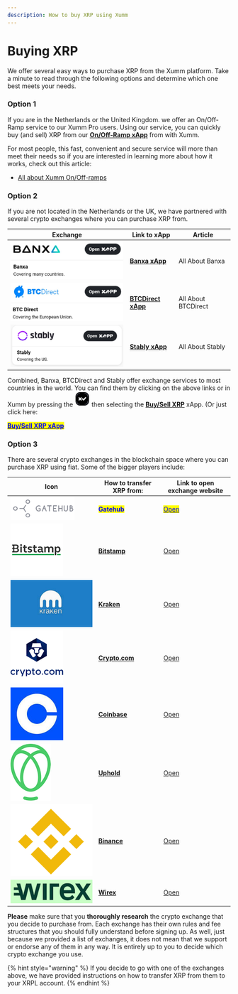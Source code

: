 ```yaml
---
description: How to buy XRP using Xumm
---
```


# Buying XRP

We offer several easy ways to purchase XRP from the Xumm platform. Take a minute to read through the following options and determine which one best meets your needs.&#x20;

### Option 1&#x20;

If you are in the Netherlands or the United Kingdom. we offer an On/Off-Ramp service to our Xumm Pro users. Using our service, you can quickly buy (and sell) XRP from our [**On/Off-Ramp xApp**](https://xumm.app/detect/xapp:xumm.onofframp) from with Xumm.&#x20;

For most people, this fast, convenient and secure service will more than meet their needs so if you are interested in learning more about how it works, check out this article:

* [All about Xumm On/Off-ramps](../xumm-pro-beta/all-about-xumm-pro/features-of-pro/on-off-ramp/all-about-on-off-ramps.md)

### **Option 2**

If you are not located in the Netherlands or the UK, we have partnered with several crypto exchanges where you can purchase XRP from.

| Exchange                                        | Link to xApp                                                                   | Article             |
| ----------------------------------------------- | ------------------------------------------------------------------------------ | ------------------- |
| ![](<../.gitbook/assets/image (2) (2) (3).png>) | ****[**Banxa xApp**](https://xumm.app/detect/xapp:banxa.onofframp)****         | All About Banxa     |
| ![](<../.gitbook/assets/image (5) (1).png>)     | ****[**BTCDirect xApp**](https://xumm.app/detect/xapp:btcdirect.onofframp)**** | All About BTCDirect |
| ![](<../.gitbook/assets/image (3) (1).png>)     | ****[**Stably xApp**](https://xumm.app/detect/xapp:stably.ramp)****            | All About Stably    |

Combined, Banxa, BTCDirect and Stably offer exchange services to most countries in the world. You can find them by clicking on the above links or in Xumm by pressing the <img src="../.gitbook/assets/image (6).png" alt="" data-size="line"> then selecting the [**Buy/Sell XRP**](https://xumm.app/detect/xapp:xumm.buysellxrp) xApp. (Or just click here:

<mark style="color:blue;">****</mark>[<mark style="color:blue;">**Buy/Sell XRP xApp**</mark>](https://xumm.app/detect/xapp:xumm.buysellxrp)<mark style="color:blue;">****</mark>

### Option 3

There are several crypto exchanges in the blockchain space where you can purchase XRP using fiat. Some of the bigger players include:



| Icon                                                                             | How to transfer XRP from:                                          | Link to open exchange website                                                                                                   |
| -------------------------------------------------------------------------------- | ------------------------------------------------------------------ | ------------------------------------------------------------------------------------------------------------------------------- |
| <img src="../.gitbook/assets/image (1) (1) (2).png" alt="" data-size="line">     | <mark style="color:blue;">**Gatehub**</mark>                       | <mark style="color:blue;"></mark>[<mark style="color:blue;">Open</mark>](https://gatehub.net/)<mark style="color:blue;"></mark> |
| ![](<../.gitbook/assets/image (1) (1) (1) (1) (2).png>)                          | ****[**Bitstamp**](activating-an-account/from-bitstamp.md)****     | [Open](https://www.bitstamp.net/)                                                                                               |
| ![](<../.gitbook/assets/image (1) (3).png>)                                      | ****[**Kraken**](activating-an-account/from-kraken.md)****         | [Open](https://www.kraken.com/)                                                                                                 |
| ![](<../.gitbook/assets/image (2) (1) (2).png>)                                  | ****[**Crypto.com**](activating-an-account/from-crypto.com.md)**** | [Open](https://crypto.com/)                                                                                                     |
| <img src="../.gitbook/assets/image (8) (2).png" alt="" data-size="line">         | ****[**Coinbase**](activating-an-account/from-coinbase.md)****     | [Open](https://www.coinbase.com/)                                                                                               |
| <img src="../.gitbook/assets/image (1) (1) (1) (2).png" alt="" data-size="line"> | ****[**Uphold**](activating-an-account/from-uphold.md)****         | [Open](https://uphold.com/)                                                                                                     |
| <img src="../.gitbook/assets/image (11) (1).png" alt="" data-size="line">        | ****[**Binance**](activating-an-account/from-binance.md)****       | [Open](https://www.binance.com/en)                                                                                              |
| ![](../.gitbook/assets/wirex.png)                                                | ****[**Wirex**](activating-an-account/from-wirex.md)****           | [Open](https://www.binance.com/en)                                                                                              |

**Please** make sure that you **thoroughly research** the crypto exchange that you decide to purchase from. Each exchange has their own rules and fee structures that you should fully understand before signing up. As well, just because we provided a list of exchanges, it does not mean that we support or endorse any of them in any way. It is entirely up to you to decide which crypto exchange you use.

{% hint style="warning" %}
If you decide to go with one of the exchanges above, we have provided instructions on how to transfer XRP from them to your XRPL account.
{% endhint %}

